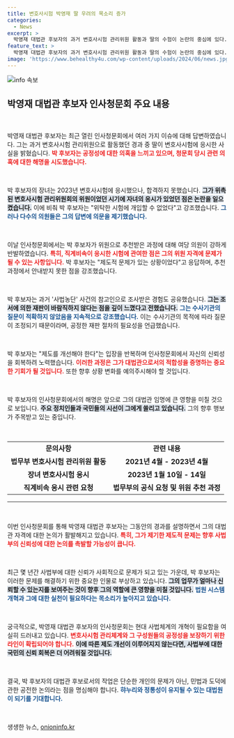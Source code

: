 ```yaml
---
title: 변호사시험 박영재 딸 우려의 목소리 증가
categories:
  - News
excerpt: >
  박영재 대법관 후보자의 과거 변호사시험 관리위원 활동과 딸의 수험이 논란의 중심에 있다. 그는 공정성 의심을 인정하면서 제도적 문제가 있다고 강조했다. 눈에 띄는 발언이 이어지는 가운데, 국민의 관심이 집중되고 있다. 클릭은 필수!
feature_text: >
  박영재 대법관 후보자의 과거 변호사시험 관리위원 활동과 딸의 수험이 논란의 중심에 있다. 그는 공정성 의심을 인정하면서 제도적 문제가 있다고 강조했다. 눈에 띄는 발언이 이어지는 가운데, 국민의 관심이 집중되고 있다. 클릭은 필수!
image: 'https://www.behealthy4u.com/wp-content/uploads/2024/06/news.jpg'
---
```


<p><img src="https://www.behealthy4u.com/wp-content/uploads/2024/06/news.jpg" alt="info 속보" /></p>

<h2 data-ke-size="size26">박영재 대법관 후보자 인사청문회 주요 내용</h2>

<p data-ke-size="size16">&nbsp;</p>

<p>박영재 대법관 후보자는 최근 열린 인사청문회에서 여러 가지 이슈에 대해 답변하였습니다. 그는 과거 변호사시험 관리위원으로 활동했던 경과 중 딸이 변호사시험에 응시한 사실을 밝혔습니다. <b><span style="color: #ee2323;">박 후보자는 공정성에 대한 의혹을 느끼고 있으며, 청문회 당시 관련 의혹에 대한 해명을 시도했습니다.</span></b> </p>

<p data-ke-size="size16">&nbsp;</p>

<p>박 후보자의 장녀는 2023년 변호사시험에 응시했으나, 합격하지 못했습니다. <b><span style="background-color: #21538527;">그가 위촉된 변호사시험 관리위원회의 위원이었던 시기에 자녀의 응시가 있었던 점은 논란을 일으켰습니다.</span></b> 이에 비춰 박 후보자는 "위탁한 시험에 개입할 수 없었다"고 강조했습니다. <b><span style="color: #1a5490;">그러나 다수의 의원들은 그의 답변에 의문을 제기했습니다.</span></b> </p>

<p data-ke-size="size16">&nbsp;</p>

<p>이날 인사청문회에서는 박 후보자가 위원으로 추천받은 과정에 대해 여당 의원이 강하게 반발하였습니다. <b><span style="color: #ee2323;">특히, 직계비속이 응시한 시험에 관여한 점은 그의 위원 자격에 문제가 될 수 있는 사항입니다.</span></b> 박 후보자는 "제도적 문제가 있는 상황이었다"고 응답하며, 추천 과정에서 안내받지 못한 점을 강조했습니다. </p>

<p data-ke-size="size16">&nbsp;</p>

<p>박 후보자는 과거 '사법농단' 사건의 참고인으로 조사받은 경험도 공유했습니다. <b><span style="background-color: #21538527;">그는 조서에 의한 재판이 바람직하지 않다는 점을 깊이 느꼈다고 전했습니다.</span></b> <b><span style="color: #1a5490;">그는 수사기관의 질문이 적확하지 않았음을 지속적으로 강조했습니다.</span></b> 이는 수사기관의 목적에 따라 질문이 조정되기 때문이라며, 공정한 재판 절차의 필요성을 언급했습니다. </p>

<p data-ke-size="size16">&nbsp;</p>

<p>박 후보자는 "제도를 개선해야 한다"는 입장을 반복하며 인사청문회에서 자신의 신뢰성을 회복하려 노력했습니다. <b><span style="color: #ee2323;">이러한 과정은 그가 대법관으로서의 적합성을 증명하는 중요한 기회가 될 것입니다.</span></b> 또한 향후 상황 변화를 예의주시해야 할 것입니다. </p>

<p data-ke-size="size16">&nbsp;</p>

<p>박 후보자의 인사청문회에서의 해명은 앞으로 그의 대법관 임명에 큰 영향을 미칠 것으로 보입니다. <b><span style="background-color: #21538527;">주요 정치인들과 국민들의 시선이 그에게 쏠리고 있습니다.</span></b> 그의 향후 행보가 주목받고 있는 중입니다. </p>

<p data-ke-size="size16">&nbsp;</p> 

<table style="width: 100%; border-collapse: collapse;">
    <tr>
        <td style="text-align: center; height: 17px;"><b>문의사항</b></td>
        <td style="text-align: center; height: 17px;"><b>관련 내용</b></td>
    </tr>
    <tr>
        <td style="text-align: center; height: 17px;"><b>법무부 변호사시험 관리위원 활동</b></td>
        <td style="text-align: center; height: 17px;"><b>2021년 4월 - 2023년 4월</b></td>
    </tr>
    <tr>
        <td style="text-align: center; height: 17px;"><b>장녀 변호사시험 응시</b></td>
        <td style="text-align: center; height: 17px;"><b>2023년 1월 10일 - 14일</b></td>
    </tr>
    <tr>
        <td style="text-align: center; height: 17px;"><b>직계비속 응시 관련 요청</b></td>
        <td style="text-align: center; height: 17px;"><b>법무부의 공식 요청 및 위원 추천 과정</b></td>
    </tr>
</table>

<hr>

<p data-ke-size="size16">&nbsp;</p>

<p>이번 인사청문회를 통해 박영재 대법관 후보자는 그동안의 경과를 설명하면서 그의 대법관 자격에 대한 논의가 활발해지고 있습니다. <b><span style="color: #ee2323;">특히, 그가 제기한 제도적 문제는 향후 사법부의 신뢰성에 대한 논의를 촉발할 가능성이 큽니다.</span></b> </p>

<p data-ke-size="size16">&nbsp;</p> 

<p>최근 몇 년간 사법부에 대한 신뢰가 사회적으로 문제가 되고 있는 가운데, 박 후보자는 이러한 문제를 해결하기 위한 중요한 인물로 부상하고 있습니다. <b><span style="background-color: #21538527;">그의 업무가 얼마나 신뢰할 수 있는지를 보여주는 것이 향후 그의 역할에 큰 영향을 미칠 것입니다.</span></b> <b><span style="color: #1a5490;">법원 시스템 개혁과 그에 대한 실천이 필요하다는 목소리가 높아지고 있습니다.</span></b></p>

<p data-ke-size="size16">&nbsp;</p> 

<p>궁극적으로, 박영재 대법관 후보자의 인사청문회는 현대 사법체계의 개혁이 필요함을 여실히 드러내고 있습니다. <b><span style="color: #ee2323;">변호사시험 관리체계와 그 구성원들의 공정성을 보장하기 위한 라인이 확립되어야 합니다.</span></b> <b><span style="background-color: #21538527;">이에 따른 제도 개선이 이루어지지 않는다면, 사법부에 대한 국민의 신뢰 회복은 더 어려워질 것입니다.</span></b> </p>

<p data-ke-size="size16">&nbsp;</p> 

<p>결국, 박 후보자의 대법관 후보로서의 작업은 단순한 개인의 문제가 아닌, 민법과 도덕에 관한 공전한 논의라는 점을 명심해야 합니다. <b><span style="color: #1a5490;">햐누리와 정통성이 유지될 수 있는 대법원이 되기를 기대합니다.</span></b> </p>

<p data-ke-size="size16">&nbsp;</p>
생생한 뉴스, <a href="https://onioninfo.kr" rel="dofollow">onioninfo.kr</a>


